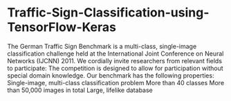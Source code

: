 # Traffic-Sign-Classification-using-TensorFlow-Keras
The German Traffic Sign Benchmark is a multi-class, single-image classification challenge held at the International Joint Conference on Neural Networks (IJCNN) 2011. We cordially invite researchers from relevant fields to participate: The competition is designed to allow for participation without special domain knowledge. Our benchmark has the following properties:  Single-image, multi-class classification problem More than 40 classes More than 50,000 images in total Large, lifelike database
